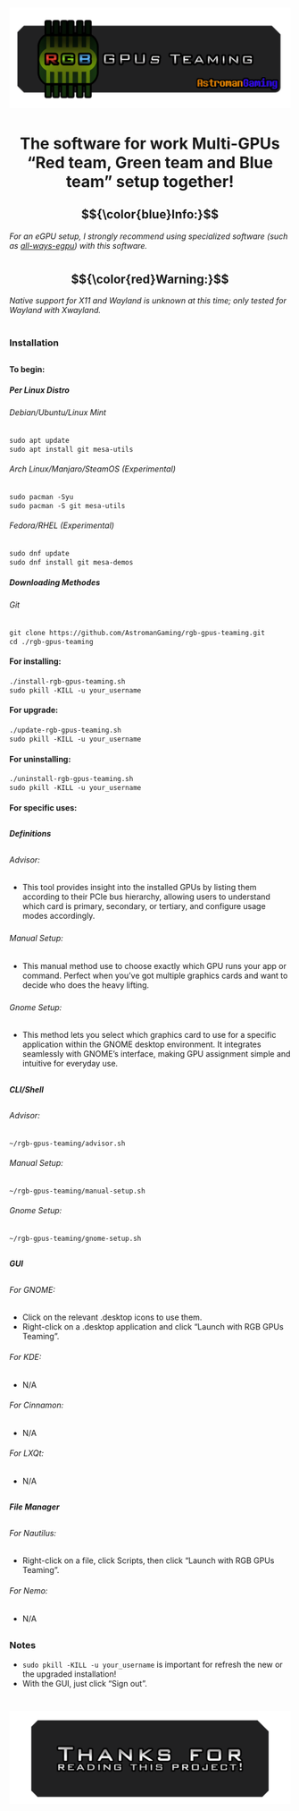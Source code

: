 ##

# <p align="center"><strong>![RGB GPUs Teaming](logo.png)</strong></p>

###

# <p align="center">The software for work Multi-GPUs “Red team, Green team and Blue team” setup together!</p>

## $${\color{blue}Info:}$$
<p align="left"><em>For an eGPU setup, I strongly recommend using specialized software (such as <a href="https://github.com/ewagner12/all-ways-egpu" target="_blank">all-ways-egpu</a>) with this software.</em></p>

#

## $${\color{red}Warning:}$$ 
<p align="left"><em>Native support for X11 and Wayland is unknown at this time; only tested for Wayland with Xwayland.</em></p>

#

### Installation

##

#### To begin:

##### Per Linux Distro

###### Debian/Ubuntu/Linux Mint
```
sudo apt update
sudo apt install git mesa-utils 
```

###### Arch Linux/Manjaro/SteamOS (Experimental)
```
sudo pacman -Syu
sudo pacman -S git mesa-utils
```

###### Fedora/RHEL (Experimental)
```
sudo dnf update
sudo dnf install git mesa-demos
```

##### Downloading Methodes

###### Git
```
git clone https://github.com/AstromanGaming/rgb-gpus-teaming.git
cd ./rgb-gpus-teaming
```
#### For installing:
```
./install-rgb-gpus-teaming.sh
sudo pkill -KILL -u your_username
```
#### For upgrade:
```
./update-rgb-gpus-teaming.sh
sudo pkill -KILL -u your_username
```
#### For uninstalling:
```
./uninstall-rgb-gpus-teaming.sh
sudo pkill -KILL -u your_username
```

#### For specific uses:

##

##### Definitions

## 

###### Advisor:

- This tool provides insight into the installed GPUs by listing them according to their PCIe bus hierarchy, allowing users to understand which card is primary, secondary, or tertiary, and configure usage modes accordingly.

###

###### Manual Setup:
  
- This manual method use to choose exactly which GPU runs your app or command. Perfect when you’ve got multiple graphics cards and want to decide who does the heavy lifting.

###

###### Gnome Setup:
  
- This method lets you select which graphics card to use for a specific application within the GNOME desktop environment. It integrates seamlessly with GNOME’s interface, making GPU assignment simple and intuitive for everyday use.

###

##

##### CLI/Shell

##

###### Advisor:
```
~/rgb-gpus-teaming/advisor.sh
```
###### Manual Setup:
```
~/rgb-gpus-teaming/manual-setup.sh
```
###### Gnome Setup:
```
~/rgb-gpus-teaming/gnome-setup.sh
```

##

##### GUI

##

###### For GNOME:
- Click on the relevant .desktop icons to use them.
- Right-click on a .desktop application and click “Launch with RGB GPUs Teaming”.

###### For KDE:
- N/A

###### For Cinnamon:
- N/A

###### For LXQt:
- N/A

##

##### File Manager

##

###### For Nautilus:
- Right-click on a file, click Scripts, then click “Launch with RGB GPUs Teaming”.

###### For Nemo:
- N/A

##

### Notes
- ```sudo pkill -KILL -u your_username``` is important for refresh the new or the upgraded installation!
- With the GUI, just click “Sign out”.

##

# <p align="center"><strong>![Thanks you for reading this project!](logo2.png)</strong></p>
